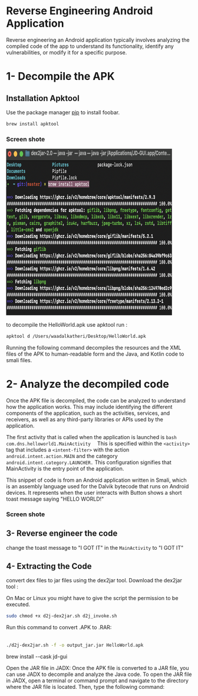 # Reverse Engineering Android Application

Reverse engineering an Android application typically involves analyzing the compiled code of the app to understand its functionality, identify any vulnerabilities, or modify it for a specific purpose.
# 1- Decompile the APK

## Installation Apktool

Use the package manager [pip](https://pip.pypa.io/en/stable/) to install foobar.

```bash
brew install apktool
```
### Screen shote 
 <img src="asset/install_apktool.png" height=450 width=450/> 


to decompile the HelloWorld.apk use apktool run :

```bash
apktool d /Users/waadalkatheri/Desktop/HelloWorld.apk
```
Running the following command decompiles the resources and the XML files of the APK to human-readable form and the Java, and Kotlin code to smali files.

# 2- Analyze the decompiled code

Once the APK file is decompiled, the code can be analyzed to understand how the application works. This may include identifying the different components of the application, such as the activities, services, and receivers, as well as any third-party libraries or APIs used by the application.

The first activity that is called when the application is launched is
```bash com.dns.helloworld1.MainActivity  ``` This is specified within the  ` <activity> `  tag that includes a `<intent-filter>` with the action `android.intent.action.MAIN` and the category `android.intent.category.LAUNCHER.` This configuration signifies that MainActivity is the entry point of the application.


This snippet of code is from an Android application written in Smali, which is an assembly language used for the Dalvik bytecode that runs on Android devices. It represents  when the user interacts with Button shows a short toast message saying "HELLO WORLD!"
### Screen shote 
 
## 3- Reverse engineer the code


change the toast message to "I GOT IT" in the `MainActivity` to "I GOT IT"


## 4- Extracting the Code 
 convert dex files to jar files using the dex2jar tool. Download the dex2jar tool :
 
 On Mac or Linux you might have to give the script the permission to be executed.
 ```bash
sudo chmod +x d2j-dex2jar.sh d2j_invoke.sh
```

Run this command to convert .APK to .RAR:
 ```bash
 
./d2j-dex2jar.sh -f -o output_jar.jar HelloWorld.apk
```

brew install --cask jd-gui

Open the JAR file in JADX: Once the APK file is converted to a JAR file, you can use JADX to decompile and analyze the Java code. To open the JAR file in JADX, open a terminal or command prompt and navigate to the directory where the JAR file is located. Then, type the following command:
